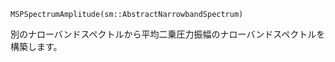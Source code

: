 ```
MSPSpectrumAmplitude(sm::AbstractNarrowbandSpectrum)
```

別のナローバンドスペクトルから平均二乗圧力振幅のナローバンドスペクトルを構築します。
